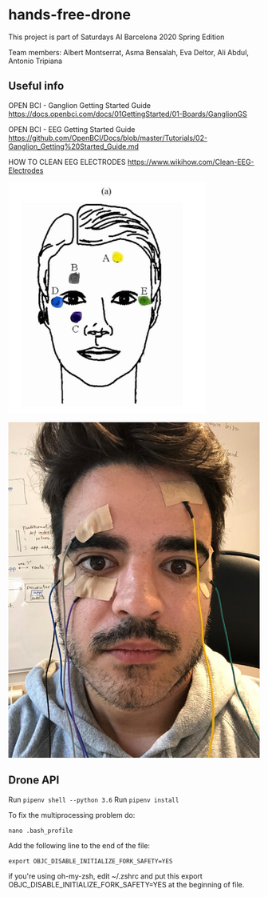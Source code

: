 # hands-free-drone
This project is part of Saturdays AI Barcelona 2020 Spring Edition

Team members: Albert Montserrat, Asma Bensalah, Eva Deltor, Ali Abdul, Antonio Tripiana

## Useful info
OPEN BCI - Ganglion Getting Started Guide https://docs.openbci.com/docs/01GettingStarted/01-Boards/GanglionGS

OPEN BCI - EEG Getting Started Guide https://github.com/OpenBCI/Docs/blob/master/Tutorials/02-Ganglion_Getting%20Started_Guide.md

HOW TO CLEAN EEG ELECTRODES https://www.wikihow.com/Clean-EEG-Electrodes

![head-sensors](img/head-sensors.jpg)

![sensors-test](img/IMG_4755.jpg)


## Drone API

Run `pipenv shell --python 3.6`
Run `pipenv install`

To fix the multiprocessing problem do:

```
nano .bash_profile
```

Add the following line to the end of the file:

```
export OBJC_DISABLE_INITIALIZE_FORK_SAFETY=YES
```

if you're using oh-my-zsh, edit ~/.zshrc and put this export OBJC_DISABLE_INITIALIZE_FORK_SAFETY=YES at the beginning of file.
